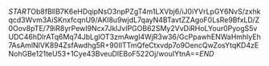 $START$Ob8fBIlB7K6eHDqipNsO3npPZgT4m1LXVbj6/iJ0iYVrLpGY6NvS/zxhkqcd3Wvm3AiSKnxfcqnU9/AKl8u9wjdL7qayN4BTavtZZAgoF0LsRe9BfxLD/Z0Oov8pTE/79iR8yrPewI9Ncx7JklJvIPGOB62SMy2VvDiRHoLYour0PyogS5vUDC46hDlrATq6Mq74JbLglOT3zmAwgl4WjR3w36/GcPpawhENWaHmhlyEh7AsAmlNIVK894ZsfAwdhg5R+90IITTmQfeCtxvdp7o9OencQwZosYtqKD4zENohGBe121teU53+1Cye43BveuDIEBoF522Oj/wouIYtnA==$END$